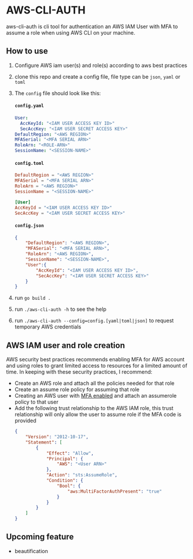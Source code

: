 # AWS-CLI-AUTH

aws-cli-auth is cli tool for authentication an AWS IAM User with MFA to assume a role when using AWS CLI on your machine.

## How to use
1. Configure AWS iam user(s) and role(s) according to aws best practices
1. clone this repo and create a config file, file type can be `json`, `yaml` or `toml`
1. The `config` file should look like this:
    #### **`config.yaml`**
    ```yaml 
    User:
      AccKeyId: "<IAM USER ACCESS KEY ID>"
      SecAccKey: "<IAM USER SECRET ACCESS KEY>"
    DefaultRegion: "<AWS REGION>"
    MFASerial: "<MFA SERIAL ARN>"
    RoleArn: "<ROLE-ARN>"
    SessionName: "<SESSION-NAME>"
    ```

    #### **`config.toml`**
    ```toml
    DefaultRegion = "<AWS REGION>"
    MFASerial = "<MFA SERIAL ARN>"
    RoleArn = "<AWS REGION>"
    SessionName = "<SESSION-NAME>"

    [User]
    AccKeyId = "<IAM USER ACCESS KEY ID>"
    SecAccKey = "<IAM USER SECRET ACCESS KEY>"
    ```

    #### **`config.json`**
    ```json
    {
        "DefaultRegion": "<AWS REGION>",
        "MFASerial": "<MFA SERIAL ARN>",
        "RoleArn": "<AWS REGION>",
        "SessionName": "<SESSION-NAME>",
        "User":{
            "AccKeyId": "<IAM USER ACCESS KEY ID>",
            "SecAccKey": "<IAM USER SECRET ACCESS KEY>"
        }
    }
    ```

1. run `go build .`
1. run `./aws-cli-auth -h` to see the help
1. run `./aws-cli-auth --config=config.[yaml|toml|json]` to request temporary AWS credentials


## AWS IAM user and role creation

AWS security best practices recommends enabling MFA for AWS account and using roles to grant limited access to resources for a limited amount of time.
In keeping with these security practices, I recommend:
- Create an AWS role and attach all the policies needed for that role
- Create an assume role policy for assuming that role
- Creating an AWS user with [MFA enabled](https://docs.aws.amazon.com/IAM/latest/UserGuide/id_credentials_mfa_enable_virtual.html#enable-virt-mfa-for-iam-user) and attach an assumerole policy to that user
- Add the following trust relationship to the AWS IAM role, this trust relationship will only allow the user to assume role if the MFA code is provided
    ```json
    {
        "Version": "2012-10-17",
        "Statement": [
            {
                "Effect": "Allow",
                "Principal": {
                    "AWS": "<User ARN>"
                },
                "Action": "sts:AssumeRole",
                "Condition": {
                    "Bool": {
                        "aws:MultiFactorAuthPresent": "true"
                    }
                }
            }
        ]
    }
    ```


## Upcoming feature
- beautification